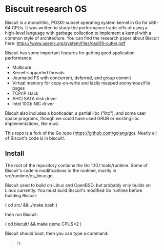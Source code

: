 # Biscuit research OS

Biscuit is a monolithic, POSIX-subset operating system kernel in Go for x86-64
CPUs. It was written to study the performance trade-offs of using a high-level
language with garbage collection to implement a kernel with a common style of
architecture. You can find the research paper about Biscuit here:
https://www.usenix.org/system/files/osdi18-cutler.pdf

Biscuit has some important features for getting good application performance:
- Multicore
- Kernel-supported threads
- Journaled FS with concurrent, deferred, and group commit
- Virtual memory for copy-on-write and lazily mapped anonymous/file pages
- TCP/IP stack
- AHCI SATA disk driver
- Intel 10Gb NIC driver

Biscuit also includes a bootloader, a partial libc ("litc"), and some user
space programs, though we could have used GRUB or existing libc
implementations, like musl.

This repo is a fork of the Go repo (https://github.com/golang/go).  Nearly all
of Biscuit's code is in biscuit/.

## Install

The root of the repository contains the Go 1.10.1 tools/runtime. Some of
Biscuit's code is modifications to the runtime, mostly in
src/runtime/os_linux.go.

Biscuit used to build on Linux and OpenBSD, but probably only builds on Linux
currently. You must build Biscuit's modified Go runtime before building
Biscuit:

( cd src/ && ./make.bash )

then run Biscuit:

( cd biscuit/ && make qemu CPUS=2 )

Biscuit should boot, then you can type a command:
> ls
